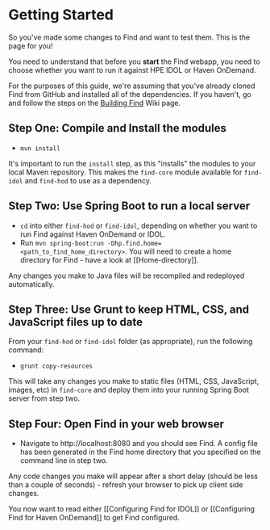 # Getting Started

So you've made some changes to Find and want to test them.  This is the page for you!

You need to understand that before you **start** the Find webapp, you need to choose whether you want to run it against HPE IDOL or Haven OnDemand.

For the purposes of this guide, we're assuming that you've already cloned Find from GitHub and installed all of the dependencies.  If you haven't, go and follow the steps on the [Building Find](https://github.com/hpautonomy/find/wiki/Building-Find) Wiki page.

## Step One: Compile and Install the modules

- `mvn install`

It's important to run the `install` step, as this "installs" the modules to your local Maven repository.  This makes the `find-core` module available for `find-idol` and `find-hod` to use as a dependency.

## Step Two: Use Spring Boot to run a local server

- `cd` into either `find-hod` or `find-idol`, depending on whether you want to run Find against Haven OnDemand or IDOL.
- Run `mvn spring-boot:run -Dhp.find.home=<path_to_find_home_directory>`.  You will need to create a home directory for Find - have a look at [[Home-directory]].

Any changes you make to Java files will be recompiled and redeployed automatically.

## Step Three: Use Grunt to keep HTML, CSS, and JavaScript files up to date

From your `find-hod` or `find-idol` folder (as appropriate), run the following command:

- `grunt copy-resources`

This will take any changes you make to static files (HTML, CSS, JavaScript, images, etc) in `find-core` and deploy them into your running Spring Boot server from step two.

## Step Four: Open Find in your web browser

- Navigate to http://localhost:8080 and you should see Find.  A config file has been generated in the Find home directory that you specified on the command line in step two.

Any code changes you make will appear after a short delay (should be less than a couple of seconds) - refresh your browser to pick up client side changes.

You now want to read either [[Configuring Find for IDOL]] or [[Configuring Find for Haven OnDemand]] to get Find configured.
